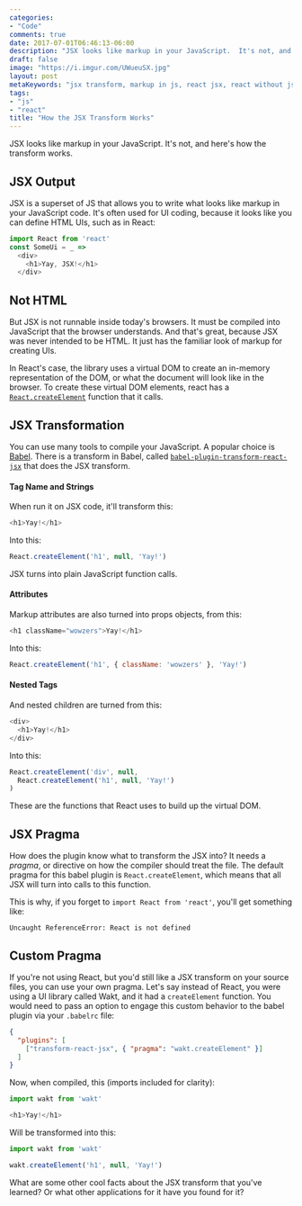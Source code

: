 ```yaml
---
categories:
- "Code"
comments: true
date: 2017-07-01T06:46:13-06:00
description: "JSX looks like markup in your JavaScript.  It's not, and here's how the transform works."
draft: false
image: "https://i.imgur.com/UWueuSX.jpg"
layout: post
metaKeywords: "jsx transform, markup in js, react jsx, react without jsx"
tags:
- "js"
- "react"
title: "How the JSX Transform Works"
---
```


JSX looks like markup in your JavaScript.  It's not, and here's how the transform works.

<!--more-->

## JSX Output

JSX is a superset of JS that allows you to write what looks like markup in your JavaScript code.  It's often used for UI coding, because it looks like you can define HTML UIs, such as in React:

```js
import React from 'react'
const SomeUi = _ =>
  <div>
    <h1>Yay, JSX!</h1>
  </div>
```

## Not HTML

But JSX is not runnable inside today's browsers.  It must be compiled into JavaScript that the browser understands.  And that's great, because JSX was never intended to be HTML.  It just has the familiar look of markup for creating UIs.

In React's case, the library uses a virtual DOM to create an in-memory representation of the DOM, or what the document will look like in the browser.  To create these virtual DOM elements, react has a [`React.createElement`](https://facebook.github.io/react/docs/react-api.html#createelement) function that it calls.

## JSX Transformation

You can use many tools to compile your JavaScript.  A popular choice is [Babel](http://babeljs.io/).  There is a transform in Babel, called [`babel-plugin-transform-react-jsx`](https://github.com/babel/babel/tree/master/packages/babel-plugin-transform-react-jsx) that does the JSX transform.

#### Tag Name and Strings

When run it on JSX code, it'll transform this:

```js
<h1>Yay!</h1>
```

Into this:

```js
React.createElement('h1', null, 'Yay!')
```

JSX turns into plain JavaScript function calls.

#### Attributes

Markup attributes are also turned into props objects, from this:

```js
<h1 className="wowzers">Yay!</h1>
```

Into this:

```js
React.createElement('h1', { className: 'wowzers' }, 'Yay!')
```

#### Nested Tags

And nested children are turned from this:

```js
<div>
  <h1>Yay!</h1>
</div>
```

Into this:

```js
React.createElement('div', null,
  React.createElement('h1', null, 'Yay!')
)
```

These are the functions that React uses to build up the virtual DOM.

## JSX Pragma

How does the plugin know what to transform the JSX into?  It needs a *pragma*, or directive on how the compiler should treat the file.  The default pragma for this babel plugin is `React.createElement`, which means that all JSX will turn into calls to this function.  

This is why, if you forget to `import React from 'react'`, you'll get something like:

```
Uncaught ReferenceError: React is not defined
```

## Custom Pragma

If you're not using React, but you'd still like a JSX transform on your source files, you can use your own pragma.  Let's say instead of React, you were using a UI library called Wakt, and it had a `createElement` function.  You would need to pass an option to engage this custom behavior to the babel plugin via your `.babelrc` file:

```json
{
  "plugins": [
    ["transform-react-jsx", { "pragma": "wakt.createElement" }]
  ]
}
```

Now, when compiled, this (imports included for clarity):

```js
import wakt from 'wakt'

<h1>Yay!</h1>
```

Will be transformed into this:

```js
import wakt from 'wakt'

wakt.createElement('h1', null, 'Yay!')
```

What are some other cool facts about the JSX transform that you've learned?  Or what other applications for it have you found for it?
